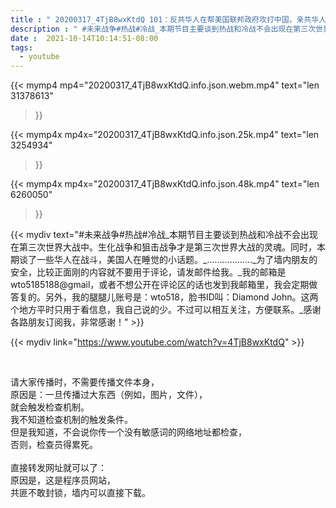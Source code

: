 ```yaml
---
title : " 20200317_4TjB8wxKtdQ 101：反共华人在帮美国联邦政府攻打中国，亲共华人在帮中共独裁攻打美国。两边较量，目前反共华人方打得相当被动，但还在拼搏中。而美国国家层面上看，也只是嘴炮打一打，而已。 "
description : " #未来战争#热战#冷战_本期节目主要谈到热战和冷战不会出现在第三次世界大战中。生化战争和狙击战争才是第三次世界大战的灵魂。同时，本期谈了一些华人在战斗，美国人在睡觉的小话题。_………………_为了墙内朋友的安全，比较正面刚的内容就不要用于评论，请发邮件给我。_我的邮箱是wto5185188@gmail，或者不想公开在评论区的话也发到我邮箱里，我会定期做答复的。另外，我的腿腿儿账号是：wto518，脸书ID叫：Diamond John。这两个地方平时只用于看信息，我自己说的少。不过可以相互关注，方便联系。_感谢各路朋友订阅我，非常感谢！ "
date :  2021-10-14T10:14:51-08:00
tags:
  - youtube
---
```


{{< mymp4 mp4="20200317_4TjB8wxKtdQ.info.json.webm.mp4" 
text="len 31378613"
>}}

{{< mymp4x  mp4x="20200317_4TjB8wxKtdQ.info.json.25k.mp4"
text="len 3254934"
>}}

{{< mymp4x  mp4x="20200317_4TjB8wxKtdQ.info.json.48k.mp4"
text="len 6260050"
>}}


{{< mydiv text="#未来战争#热战#冷战_本期节目主要谈到热战和冷战不会出现在第三次世界大战中。生化战争和狙击战争才是第三次世界大战的灵魂。同时，本期谈了一些华人在战斗，美国人在睡觉的小话题。_………………_为了墙内朋友的安全，比较正面刚的内容就不要用于评论，请发邮件给我。_我的邮箱是wto5185188@gmail，或者不想公开在评论区的话也发到我邮箱里，我会定期做答复的。另外，我的腿腿儿账号是：wto518，脸书ID叫：Diamond John。这两个地方平时只用于看信息，我自己说的少。不过可以相互关注，方便联系。_感谢各路朋友订阅我，非常感谢！" >}}
<br>

{{< mydiv link="https://www.youtube.com/watch?v=4TjB8wxKtdQ" >}}


<br>

请大家传播时，不需要传播文件本身，<br>
原因是：一旦传播过大东西（例如，图片，文件），<br>
就会触发检查机制。<br>
我不知道检查机制的触发条件。<br>
但是我知道，不会说你传一个没有敏感词的网络地址都检查，<br>
否则，检查员得累死。<br><br>
直接转发网址就可以了：<br>
原因是，这是程序员网站，<br>
共匪不敢封锁，墙内可以直接下载。


